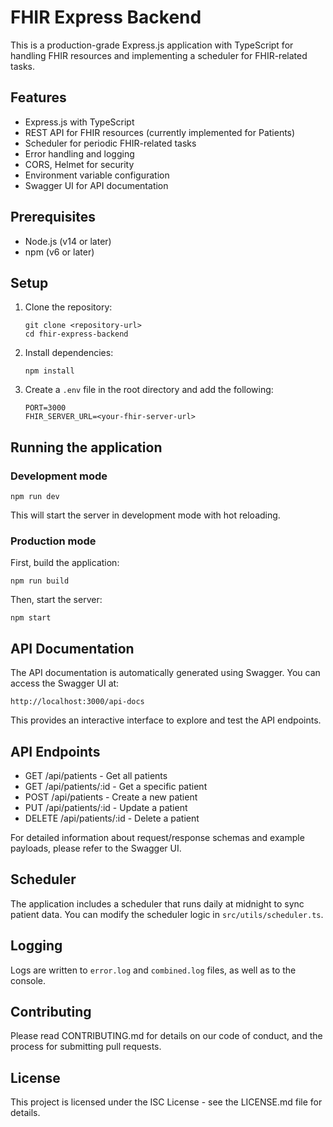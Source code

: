 # FHIR Express Backend

This is a production-grade Express.js application with TypeScript for handling FHIR resources and implementing a scheduler for FHIR-related tasks.

## Features

- Express.js with TypeScript
- REST API for FHIR resources (currently implemented for Patients)
- Scheduler for periodic FHIR-related tasks
- Error handling and logging
- CORS, Helmet for security
- Environment variable configuration
- Swagger UI for API documentation

## Prerequisites

- Node.js (v14 or later)
- npm (v6 or later)

## Setup

1. Clone the repository:
   ```
   git clone <repository-url>
   cd fhir-express-backend
   ```

2. Install dependencies:
   ```
   npm install
   ```

3. Create a `.env` file in the root directory and add the following:
   ```
   PORT=3000
   FHIR_SERVER_URL=<your-fhir-server-url>
   ```

## Running the application

### Development mode

```
npm run dev
```

This will start the server in development mode with hot reloading.

### Production mode

First, build the application:

```
npm run build
```

Then, start the server:

```
npm start
```

## API Documentation

The API documentation is automatically generated using Swagger. You can access the Swagger UI at:

```
http://localhost:3000/api-docs
```

This provides an interactive interface to explore and test the API endpoints.

## API Endpoints

- GET /api/patients - Get all patients
- GET /api/patients/:id - Get a specific patient
- POST /api/patients - Create a new patient
- PUT /api/patients/:id - Update a patient
- DELETE /api/patients/:id - Delete a patient

For detailed information about request/response schemas and example payloads, please refer to the Swagger UI.

## Scheduler

The application includes a scheduler that runs daily at midnight to sync patient data. You can modify the scheduler logic in `src/utils/scheduler.ts`.

## Logging

Logs are written to `error.log` and `combined.log` files, as well as to the console.

## Contributing

Please read CONTRIBUTING.md for details on our code of conduct, and the process for submitting pull requests.

## License

This project is licensed under the ISC License - see the LICENSE.md file for details.